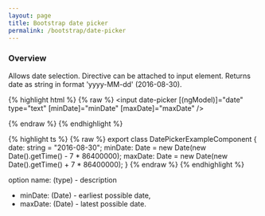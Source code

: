 ```yaml
---
layout: page
title: Bootstrap date picker
permalink: /bootstrap/date-picker
---
```


### Overview
Allows date selection. 
Directive can be attached to input element.
Returns date as string in format 'yyyy-MM-dd' (2016-08-30). 

{% highlight html %}
{% raw %}
<input date-picker 
    [(ngModel)]="date"
    type="text"
    [minDate]="minDate"
    [maxDate]="maxDate" />
    
{% endraw %}
{% endhighlight %}

{% highlight ts %}
{% raw %}
export class DatePickerExampleComponent {
    date: string = "2016-08-30"; 
    minDate: Date = new Date(new Date().getTime() - 7 * 86400000);
    maxDate: Date = new Date(new Date().getTime() + 7 * 86400000);
}
{% endraw %}
{% endhighlight %}

option name: (type) - description

* minDate: (Date) - earliest possible date, 
* maxDate: (Date) - latest possible date.